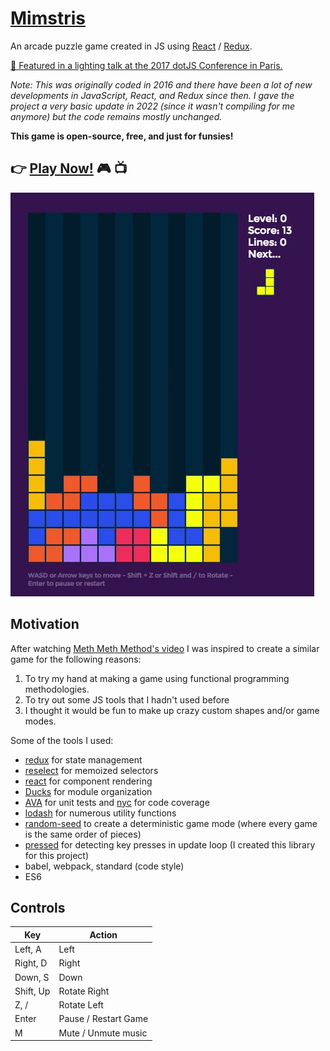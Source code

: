# [Mimstris](https://github.com/mimshwright/mimstris)

An arcade puzzle game created in JS using [React](https://facebook.github.io/react/) / [Redux](http://redux.js.org/).

[🎥 Featured in a lighting talk at the 2017 dotJS Conference in Paris.](https://www.dotconferences.com/2017/12/mims-wright-building-a-puzzle-game-in-react-redux)

_Note: This was originally coded in 2016 and there have been a lot of new developments in JavaScript, React, and Redux since then. I gave the project a very basic update in 2022 (since it wasn't compiling for me anymore) but the code remains mostly unchanged._

**This game is open-source, free, and just for funsies!**

## 👉 [Play Now!](https://mimstris.onrender.com) 🎮 📺

[![Screen Shot](screenshot.gif)](htts://mimstris.onrender.com)

## Motivation

After watching [Meth Meth Method's video](https://www.youtube.com/watch?v=H2aW5V46khA) I was inspired to create a similar game for the following reasons:

1. To try my hand at making a game using functional programming methodologies.
1. To try out some JS tools that I hadn't used before
1. I thought it would be fun to make up crazy custom shapes and/or game modes.

Some of the tools I used:

- [redux](http://redux.js.org/) for state management
- [reselect](https://github.com/reactjs/reselect) for memoized selectors
- [react](https://facebook.github.io/react/) for component rendering
- [Ducks](https://github.com/erikras/ducks-modular-redux) for module organization
- [AVA](https://github.com/avajs/ava) for unit tests and [nyc](https://github.com/istanbuljs/nyc) for code coverage
- [lodash](https://lodash.com/) for numerous utility functions
- [random-seed](https://github.com/skratchdot/random-seed) to create a deterministic game mode (where every game is the same order of pieces)
- [pressed](https://github.com/mimshwright/pressed.js) for detecting key presses in update loop (I created this library for this project)
- babel, webpack, standard (code style)
- ES6

## Controls

| Key       | Action               |
| --------- | -------------------- |
| Left, A   | Left                 |
| Right, D  | Right                |
| Down, S   | Down                 |
| Shift, Up | Rotate Right         |
| Z, /      | Rotate Left          |
| Enter     | Pause / Restart Game |
| M         | Mute / Unmute music  |
